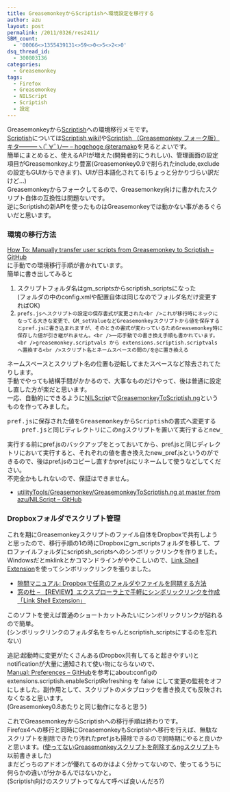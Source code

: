 ```yaml
---
title: GreasemonkeyからScriptishへ環境設定を移行する
author: azu
layout: post
permalink: /2011/0326/res2411/
SBM_count:
  - '00066<>1355439131<>59<>0<>5<>2<>0'
dsq_thread_id:
  - 300803136
categories:
  - Greasemonkey
tags:
  - Firefox
  - Greasemonkey
  - NILScript
  - Scriptish
  - 設定
---
```

Greasemonkeyから[Scriptish][1]への環境移行メモです。  
[Scriptish][1]については[Scriptish wiki!][2]や[Scriptish （Greasemonkey フォーク版） キタ━━━ヽ(ﾟ∀ﾟ)ﾉ━ &#8211; hogehoge @teramako][3]を見るとよいです。  
簡単にまとめると、使えるAPIが増えた(開発者的にうれしい)、管理画面の設定項目がGreasemonkeyより豊富(Greasemonkey0.9で削られたinclude,excludeの設定もGUIからできます)、UIが日本語化されてる(ちょっと分かりづらい訳だけど…)  
Greasemonkeyからフォークしてるので、Greasemonkey向けに書かれたスクリプト自体の互換性は問題ないです。  
逆にScriptishの新APIを使ったものはGreasemonkeyでは動かない事があるぐらいだと思います。

### 環境の移行方法

[How To: Manually transfer user scripts from Greasemonkey to Scriptish &#8211; GitHub][4]  
に手動での環境移行手順が書かれています。  
簡単に書き出してみると

1.  スクリプトフォルダ名はgm\_scriptsからscriptish\_scriptsになった  
    (フォルダの中のconfig.xmlや配置自体は同じなのでフォルダ名だけ変更すればOK)
2.  `prefs.jsへスクリプトの設定の保存書式が変更された<br />これが移行時にネックになってる大きな変更で、GM_setValueなどGreasemonkeyスクリプトから値を保存するとpref.jsに書き込まれますが、そのときの書式が変わっているためGreasemonkey時に保存した値が引き継がれません。<br />一応手動での書き換え手順も書かれています。<br />greasemonkey.scriptvals から extensions.scriptish.scriptvals へ置換する<br />スクリプト名とネームスペースの間の/を@に置き換える`

ネームスペースとスクリプト名の位置も逆転してまたスペースなど除去されてたりします。  
手動でやっても結構手間がかかるので、大事なものだけやって、後は普通に設定し直した方が楽だと思います。  
一応、自動的にできるように[NILScrip][5]tで[GreasemonkeyToScriptish.ng][6]というものを作ってみました。

<pre>pref.jsに保存された値をGreasemonkeyからScriptishの書式へ変更する
    pref.jsと同じディレクトリにこのngスクリプトを置いて実行するとnew_pref.jsが生成される。</pre>

実行する前にpref.jsのバックアップをとっておいてから、pref.jsと同じディレクトリにおいて実行すると、それぞれの値を書き換えたnew_pref.jsというのができるので、後はpref.jsのコピーし直すかpref.jsにリネームして使うなどしてください。  
不完全かもしれないので、保証はできません。

*   [utilityTools/Greasemonkey/GreasemonkeyToScriptish.ng at master from azu/NILScript &#8211; GitHub][7]

### Dropboxフォルダでスクリプト管理

これを期にGreasemonkeyスクリプトのファイル自体をDropboxで共有しようと思ったので、移行手順の1の時にDropboxにgm\_scriptsフォルダを移して、プロファイルフォルダにscriptish\_scriptsへのシンボリックリンクを作りました。  
Windowsだとmklinkとかコマンドラインがややこしいので、[Link Shell Extension][8]を使ってシンボリックリンクを張りました。

*   [隙間マニュアル: Dropboxで任意のフォルダやファイルを同期する方法][9]
*   [窓の杜 &#8211; 【REVIEW】エクスプローラ上で手軽にシンボリックリンクを作成「Link Shell Extension」][10]

このソフトを使えば普通のショートカットみたいにシンボリックリンクが貼れるので簡単。  
(シンボリックリンクのフォルダ名をちゃんとscriptish_scriptsにするのを忘れない)

追記:起動時に変更がたくさんある(Dropbox共有してると起きやすい)とnotificationが大量に通知されて使い物にならないので、  
[Manual: Preferences &#8211; GitHub][11]を参考にabout:configのextensions.scriptish.enableScriptRefreshing を false にして変更の監視をオフにしました。副作用として、スクリプトのメタブロックを書き換えても反映されなくなると思います。  
(Greasemonkey0.8あたりと同じ動作になると思う)

これでGreasemonkeyからScriptishへの移行手順は終わりです。  
Firefox4への移行と同時にGreasemonkeyもScriptishへ移行を行えば、無駄なスクリプトを削除できたり汚れたpref.jsも掃除できるので同時期にやると良いかと思います。([使ってないGreasemonkeyスクリプトを削除するngスクリプト][12]も以前書きました)  
まだどっちのアドオンが優れてるのかはよく分かってないので、使ってるうちに何らかの違いが分かるんではないかと。  
(Scriptish向けのスクリプトってなんて呼べば良いんだろ?)

 [1]: https://addons.mozilla.org/ja/firefox/addon/scriptish/
 [2]: https://github.com/erikvold/scriptish/wiki
 [3]: http://d.hatena.ne.jp/teramako/20100930/p1
 [4]: https://github.com/erikvold/scriptish/wiki/How-To%3A--Manually-transfer-user-scripts-from-Greasemonkey-to-Scriptish
 [5]: https://github.com/azu/NILScript/wiki
 [6]: https://github.com/azu/NILScript/tree/master/utilityTools/Greasemonkey
 [7]: https://github.com/azu/NILScript/blob/master/utilityTools/Greasemonkey/GreasemonkeyToScriptish.ng
 [8]: http://schinagl.priv.at/nt/hardlinkshellext/hardlinkshellext.html
 [9]: http://sukima-manual.seesaa.net/article/113336296.html
 [10]: http://www.forest.impress.co.jp/article/2008/12/11/linkshellext.html
 [11]: https://github.com/erikvold/scriptish/wiki/Manual%3A-Preferences
 [12]: https://efcl.info/2010/1021/res2008/ "使ってないGreasemonkeyスクリプトを削除・整理するNILScript"
